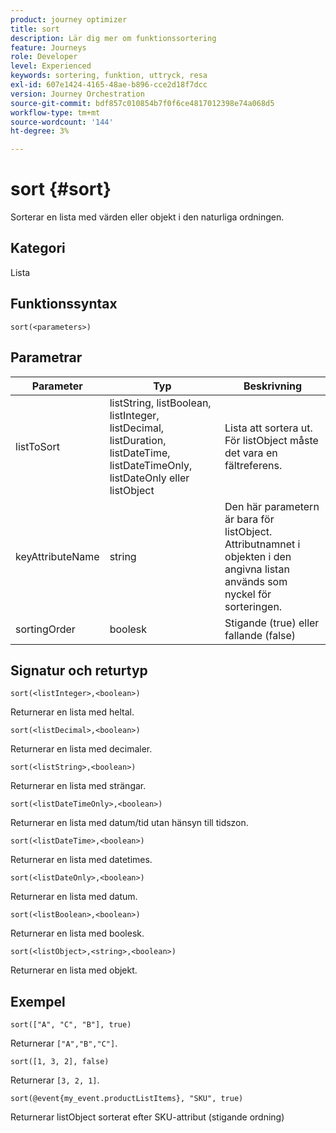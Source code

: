 ```yaml
---
product: journey optimizer
title: sort
description: Lär dig mer om funktionssortering
feature: Journeys
role: Developer
level: Experienced
keywords: sortering, funktion, uttryck, resa
exl-id: 607e1424-4165-48ae-b896-cce2d18f7dcc
version: Journey Orchestration
source-git-commit: bdf857c010854b7f0f6ce4817012398e74a068d5
workflow-type: tm+mt
source-wordcount: '144'
ht-degree: 3%

---
```


# sort {#sort}

Sorterar en lista med värden eller objekt i den naturliga ordningen.

## Kategori

Lista

## Funktionssyntax

`sort(<parameters>)`

## Parametrar

| Parameter | Typ | Beskrivning |
|-----------|------------------|------------------|
| listToSort | listString, listBoolean, listInteger, listDecimal, listDuration, listDateTime, listDateTimeOnly, listDateOnly eller listObject | Lista att sortera ut. För listObject måste det vara en fältreferens. |
| keyAttributeName | string | Den här parametern är bara för listObject. Attributnamnet i objekten i den angivna listan används som nyckel för sorteringen. |
| sortingOrder | boolesk | Stigande (true) eller fallande (false) |

## Signatur och returtyp

`sort(<listInteger>,<boolean>)`

Returnerar en lista med heltal.

`sort(<listDecimal>,<boolean>)`

Returnerar en lista med decimaler.

`sort(<listString>,<boolean>)`

Returnerar en lista med strängar.

`sort(<listDateTimeOnly>,<boolean>)`

Returnerar en lista med datum/tid utan hänsyn till tidszon.

`sort(<listDateTime>,<boolean>)`

Returnerar en lista med datetimes.

`sort(<listDateOnly>,<boolean>)`

Returnerar en lista med datum.

`sort(<listBoolean>,<boolean>)`

Returnerar en lista med boolesk.

`sort(<listObject>,<string>,<boolean>)`

Returnerar en lista med objekt.

## Exempel

`sort(["A", "C", "B"], true)`

Returnerar `["A","B","C"]`.

`sort([1, 3, 2], false)`

Returnerar `[3, 2, 1]`.

`sort(@event{my_event.productListItems}, "SKU", true)`

Returnerar listObject sorterat efter SKU-attribut (stigande ordning)

